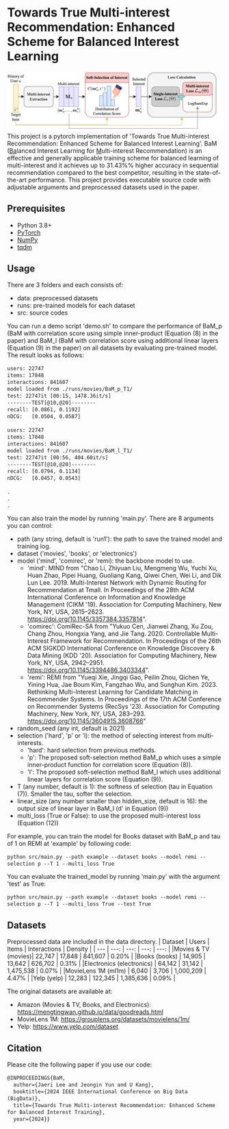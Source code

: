 # Towards True Multi-interest Recommendation: Enhanced Scheme for Balanced Interest Learning

![BaM](BaM.png)
This project is a pytorch implementation of 'Towards True Multi-interest Recommendation: Enhanced Scheme for Balanced Interest Learning'.
BaM (<U/>Ba</U>lanced Interest Learning for <U/>M</U>ulti-interest Recommendation) is an effective and generally applicable training scheme for balanced learning of multi-interest and it achieves up to 31.43%% higher accuracy in sequential recommendation compared to the best competitor, resulting in the state-of-the-art performance.
This project provides executable source code with adjustable arguments and preprocessed datasets used in the paper.

## Prerequisites

- Python 3.8+
- [PyTorch](https://pytorch.org/)
- [NumPy](https://numpy.org/)
- [tqdm](https://tqdm.github.io/)

## Usage

There are 3 folders and each consists of:
- data: preprocessed datasets
- runs: pre-trained models for each dataset
- src: source codes

You can run a demo script 'demo.sh' to compare the performance of BaM_p (BaM with correlation score using simple inner-product (Equation (8) in the paper) and BaM_l (BaM with correlation score using additional linear layers (Equation (9) in the paper) on all datasets by evaluating pre-trained model.
The result looks as follows:
```
users: 22747
items: 17848
interactions: 841607
model loaded from ./runs/movies/BaM_p_T1/
test: 22747it [00:15, 1478.36it/s]
--------TEST[@10,@20]--------
recall: [0.0861, 0.1192]
nDCG:   [0.0504, 0.0587]

users: 22747
items: 17848
interactions: 841607
model loaded from ./runs/movies/BaM_l_T1/
test: 22747it [00:56, 404.60it/s]
--------TEST[@10,@20]--------
recall: [0.0794, 0.1134]
nDCG:   [0.0457, 0.0543]

.
.
.

```

You can also train the model by running 'main.py'.
There are 8 arguments you can control:
- path (any string, default is 'run1'): the path to save the trained model and training log.
- dataset ('movies', 'books', or 'electronics')
- model ('mind', 'comirec', or 'remi): the backbone model to use.
    * 'mind': MIND from "Chao Li, Zhiyuan Liu, Mengmeng Wu, Yuchi Xu, Huan Zhao, Pipei Huang, Guoliang Kang, Qiwei Chen, Wei Li, and Dik Lun Lee. 2019. Multi-Interest Network with Dynamic Routing for Recommendation at Tmall. In Proceedings of the 28th ACM International Conference on Information and Knowledge Management (CIKM '19). Association for Computing Machinery, New York, NY, USA, 2615–2623. https://doi.org/10.1145/3357384.3357814".
    * 'comirec': ComiRec-SA from "Yukuo Cen, Jianwei Zhang, Xu Zou, Chang Zhou, Hongxia Yang, and Jie Tang. 2020. Controllable Multi-Interest Framework for Recommendation. In Proceedings of the 26th ACM SIGKDD International Conference on Knowledge Discovery & Data Mining (KDD '20). Association for Computing Machinery, New York, NY, USA, 2942–2951. https://doi.org/10.1145/3394486.3403344".
    * 'remi': REMI from "Yueqi Xie, Jingqi Gao, Peilin Zhou, Qichen Ye, Yining Hua, Jae Boum Kim, Fangzhao Wu, and Sunghun Kim. 2023. Rethinking Multi-Interest Learning for Candidate Matching in Recommender Systems. In Proceedings of the 17th ACM Conference on Recommender Systems (RecSys '23). Association for Computing Machinery, New York, NY, USA, 283–293. https://doi.org/10.1145/3604915.3608766"
- random_seed (any int, default is 2021)
- selection ('hard', 'p' or 'l): the method of selecting interest from multi-interests.
    * 'hard': hard selection from previous methods.
    * 'p': The proposed soft-selection method BaM_p which uses a simple inner-product function for correlation score (Equation (8)).
    * 'l': The proposed soft-selection method BaM_l which uses additional linear layers for correlation score (Equation (9)).
- T (any number, default is 1): the softness of selection (tau in Equation (7)). Smaller the tau, softer the selection.
- linear_size (any number smaller than hidden_size, default is 16): the output size of linear layer in BaM_l (d' in Equation (9))
- multi_loss (True or False): to use the proposed multi-interest loss (Equation (12))

For example, you can train the model for Books dataset with BaM_p and tau of 1 on REMI at 'example' by following code:
```
python src/main.py --path example --dataset books --model remi --selection p --T 1 --multi_loss True
```

You can evaluate the trained_model by running 'main.py' with the argument 'test' as True:
```
python src/main.py --path example --dataset books --model remi --selection p --T 1 --multi_loss True --test True
```

## Datasets
Preprocessed data are included in the data directory.
| Dataset | Users | Items | Interactions | Density |
| --- | ---: | ---: | ---: | ---: |
|Movies & TV (movies)| 22,747 | 17,848 | 841,607 | 0.20% |
|Books (books) | 14,905 | 13,642 | 626,702 | 0.31% |
|Electronics (electronics) | 64,142 | 31,142 | 1,475,538 | 0.07% |
|MovieLens 1M (ml1m) | 6,040 | 3,706 | 1,000,209 | 4.47% |
|Yelp (yelp) | 12,283 | 122,345 | 1,385,636 | 0.09% |


The original datasets are available at:
- Amazon (Movies & TV, Books, and Electronics): https://mengtingwan.github.io/data/goodreads.html
- MovieLens 1M: https://grouplens.org/datasets/movielens/1m/
- Yelp: https://www.yelp.com/dataset

## Citation
Please cite the following paper if you use our code:
```
@INPROCEEDINGS{BaM,
  author={Jaeri Lee and Jeongin Yun and U Kang},
  booktitle={2024 IEEE International Conference on Big Data (BigData)}, 
  title={Towards True Multi-interest Recommendation: Enhanced Scheme for Balanced Interest Training}, 
  year={2024}}
```
